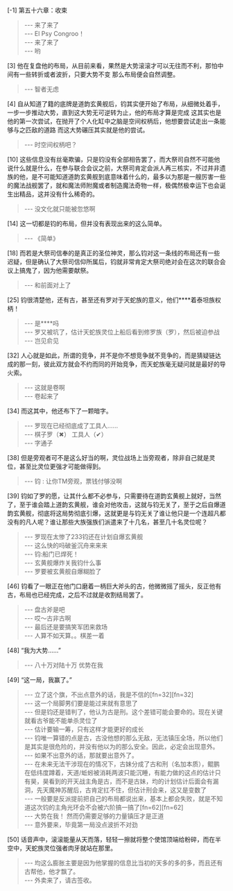 
[-1] 第五十六章：收束
>--- 来了来了<br>
>--- El Psy Congroo！<br>
>--- 来了来了<br>
>--- 哟<br>

[3] 他在复盘他的布局，从目前来看，果然是大势滚滚才可以无往而不利，那怕中间有一些转折或者波折，只要大势不变 那么布局便会自然调整。
>--- 智者无虑<br>

[4] 自从知道了籍的底牌是道韵玄黄舰后，钧其实便开始了布局，从细微处着手，一步一步推动大势，直到这大势无可逆转为止，他的布局才算是完成 这其实也是他的第一次尝试，在抛开了个人化缸中之脑是空间权柄后，他想要尝试走出一条能够与之匹敌的道路 而这大势碾压其实就是他的尝试。
>--- 时空间权柄吧？<br>

[10] 这些信息没有丝毫欺骗，只是钧没有全部相告罢了，而大祭司自然不可能他说什么就是什么，在参与联合会议之前，大祭司肯定会派人再三核实，不过并非遗族的他，是不可能知道道韵玄黄舰到底意味着什么的，最多以为那是一艘厉害一些的魔法战舰罢了，就和魔法师附魔或者制造魔法奇物一样，极偶然极幸运下也会诞生出精品，这并没有什么稀奇的。
>--- 没文化就只能被忽悠啊<br>

[14] 这一切都是钧的布局，但并没有表现出来的这么简单。
>--- 《简单》<br>

[18] 而若是大祭司信奉的是真正的圣位神灵，那么钧对这一条线的布局还有一些迟疑，但是确认了大祭司信仰所属后，钧就非常肯定大祭司绝对会在这次的联合会议上搞鬼了，因为他需要献祭。
>--- 和前面对上了<br>

[25] 钧很清楚他，还有古，甚至还有罗对于天蛇族的意义，他们****着泰坦族权柄！
>--- 是****吗<br>
>--- 罗又被坑了，估计天蛇族灵位上船后看到修罗族（罗），然后被迫参战<br>
>--- 岂见俞见<br>

[32] 人心就是如此，所谓的竞争，并不是你不想竞争就不竞争的，而是猜疑链达成的那一刻，彼此双方就会不约而同的开始竞争，而天蛇族毫无疑问就是最好的导火索。
>--- 这就是卷啊<br>
>--- 卷起来了<br>

[34] 而这其中，他还布下了一颗暗字。
>--- 罗现在已经彻底成了工具人……<br>
>--- 棋子罗（✖）
工具人（✔）<br>
>--- 字通子<br>

[38] 但是旁观者可不是这么好当的啊，灵位战场上当旁观者，除非自己就是灵位，甚至比灵位更强才可能做得到。
>--- 钧 : 让你TM旁观，票钱付够没啊<br>

[39] 钧如了罗的愿，让其什么都不必参与，只需要待在道韵玄黄舰上就好，当然了，至于谁会踏上道韵玄黄舰，谁会对他攻击，这就与钧无关了，至于之后自爆道韵玄黄舰，彻底将这局势彻底引爆，这就更是与钧无关了谁让他只是一个连超凡都没有的凡人呢？谁让那些大族强族们派遣来了十几名，甚至几十名灵位呢？
>--- 罗现在太惨了233钧还在计划自爆玄黄舰<br>
>--- 这么快的吗破釜沉舟来来来<br>
>--- 钧:船门已焊死！<br>
>--- 玄黄舰爆炸关我钧什么事<br>
>--- 罗要被玄黄舰自爆糊脸了<br>

[46] 钧看了一眼正在他门口磨着一柄巨大斧头的古，他微微摇了摇头，反正他有古，布局也已经完成，之后不过就是收割结局罢了。
>--- 盘古斧是吧<br>
>--- 哎～古非古啊<br>
>--- 最后还是要搞笑军团来救场<br>
>--- 人算不如天算。。棋差一着<br>

[48] “我为大势……”
>--- 八十万对陆十万 优势在我<br>

[49] “这一局，我赢了。”
>--- 立了这个旗，不出点意外的话，我是不信的[fn=32][fn=32]<br>
>--- 这一个局脚男们要是能过来就有意思了<br>
>--- 但是钧还是错判了，他认为古是刑。这个差错可能会要命的。现在关键就看古爷能不能单杀灵位了<br>
>--- 估计要输一筹，只有这样才能更好的成长<br>
>--- 钧唯一算错的点是古，古没他想的那么无敌，无法镇压全场，所以他们是其实是很危险的，并没有他以为的那么安全。因此，必定会出现意外。<br>
>--- 如果不出意外的话，那就要出意外了。<br>
>--- 在未来无法干涉现在的情况下，古妹分成了古和刑（名加本质），鲲鹏在低纬度蹲着，天道/蚯蚓被消耗两波只能沉睡，有能力做的这点的估计只有昊，昊看到的开天战主角是古，而不是古妹，均的计划估计后面会有漏洞，先天魔神苏醒后，古肯定扛不住，但估计刑会来，这又是变数了<br>
>--- 一般要是反派提前把自己的布局都说出来，基本上都会失败，就是不知道这次钧的主角光环会不会被六阶搞一搞了[fn=62][fn=62]<br>
>--- 大势在我！
然而仍需要足够的力量镇压才是正道<br>
>--- 意外要来，毕竟第一局没点波折不对劲<br>

[50] 话音声中，滚滚能量从天而落，轻轻一擦就将整个使馆顶端给粉碎，而在半空中，天蛇族灵位强者肉牙就站在那里。
>--- 均这么膨胀主要是因为他掌握的信息比当初的天多的多的多，而且还有古帮他，他才飘了。<br>
>--- 外卖来了，请古签收。<br>

